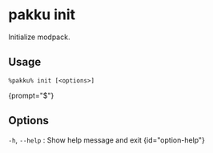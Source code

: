 # pakku init

Initialize modpack.

## Usage

<snippet id="snippet-cmd">

```
%pakku% init [<options>]
```
{prompt="$"}

</snippet>

## Options

<snippet id="snippet-options">

`-h`, `--help`
: Show help message and exit
{id="option-help"}

</snippet>
